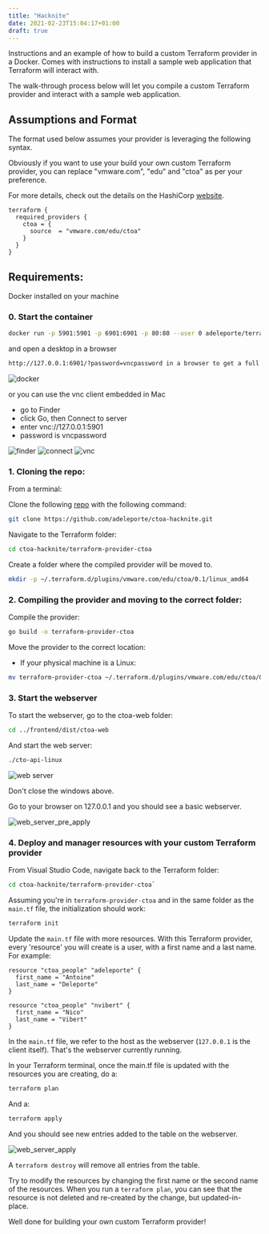 ```yaml
---
title: "Hacknite"
date: 2021-02-23T15:04:17+01:00
draft: true
---
```



Instructions and an example of how to build a custom Terraform provider in a Docker. Comes with instructions to install a sample web application that Terraform will interact with.


The walk-through process below will let you compile a custom Terraform provider and interact with a sample web application. 

## Assumptions and Format

The format used below assumes your provider is leveraging the following syntax.

Obviously if you want to use your build your own custom Terraform provider, you can replace "vmware.com", "edu" and "ctoa" as per your preference.

For more details, check out the details on the HashiCorp [website](https://www.terraform.io/docs/language/providers/requirements.html).

```hcl
terraform {
  required_providers {
    ctoa = {
      source  = "vmware.com/edu/ctoa"
    }
  }
}
```

## Requirements:

Docker installed on your machine

### 0. Start the container ###

```bash
docker run -p 5901:5901 -p 6901:6901 -p 80:80 --user 0 adeleporte/terraform-hacknite:latest
```
and open a desktop in a browser

```bash
http://127.0.0.1:6901/?password=vncpassword in a browser to get a full desktop with all requirements set (Visual Studio, GO, Terraform, Git)
```

![docker](/docker.png)

or you can use the vnc client embedded in Mac

- go to Finder
- click Go, then Connect to server
- enter vnc://127.0.0.1:5901
- password is vncpassword

![finder](/finder.png)
![connect](/connect.png)
![vnc](/vnc.png)

### 1. Cloning the repo: ###
From a terminal:

Clone the following [repo](https://github.com/adeleporte/ctoa-hacknite.git) with the following command:  

```bash
git clone https://github.com/adeleporte/ctoa-hacknite.git
```


Navigate to the Terraform folder:  

```bash
cd ctoa-hacknite/terraform-provider-ctoa
```

Create a folder where the compiled provider will be moved to.


```bash
mkdir -p ~/.terraform.d/plugins/vmware.com/edu/ctoa/0.1/linux_amd64
```

### 2. Compiling the provider and moving to the correct folder: ###

Compile the provider:  

```bash
go build -o terraform-provider-ctoa
```

Move the provider to the correct location:  


- If your physical machine is a Linux:
```bash
mv terraform-provider-ctoa ~/.terraform.d/plugins/vmware.com/edu/ctoa/0.1/linux_amd64/terraform-provider-ctoa
```

### 3. Start the webserver ###

To start the webserver, go to the ctoa-web folder:  

```bash
cd ../frontend/dist/ctoa-web
```

And start the web server:

```bash
./cto-api-linux
```

![web server](/web-server.png)
  
Don't close the windows above.
 
Go to your browser on 127.0.0.1 and you should see a basic webserver.

![web_server_pre_apply](/clarity-web-server-empty.png)

### 4. Deploy and manager resources with your custom Terraform provider ###

From Visual Studio Code, navigate back to the Terraform folder:  

```bash
cd ctoa-hacknite/terraform-provider-ctoa`
```

Assuming you're in `terraform-provider-ctoa` and in the same folder as the `main.tf` file, the initialization should work:  
```bash
terraform init
```

Update the `main.tf` file with more resources. With this Terraform provider, every 'resource' you will create is a user, with a first name and a last name. For example:

```hcl
resource "ctoa_people" "adeleporte" {
  first_name = "Antoine"
  last_name = "Deleporte"
}

resource "ctoa_people" "nvibert" {
  first_name = "Nico"
  last_name = "Vibert"
}
```

In the `main.tf` file, we refer to the host as the webserver (`127.0.0.1` is the client itself). That's the webserver currently running.
 
In your Terraform terminal, once the main.tf file is updated with the resources you are creating, do a:
 
```bash
terraform plan
```
 
And a:
 
```bash
terraform apply
```
   
And you should see new entries added to the table on the webserver.

![web_server_apply](/clarity-web-server-done.png)

A `terraform destroy` will remove all entries from the table.

Try to modify the resources by changing the first name or the second name of the resources. When you run a `terraform plan`, you can see that the resource is not deleted and re-created by the change, but updated-in-place.

Well done for building your own custom Terraform provider!